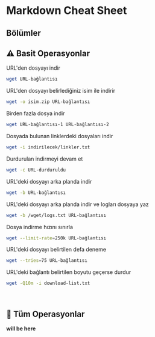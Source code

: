 # Markdown Cheat Sheet

## Bölümler

## :warning: Basit Operasyonlar

URL'den dosyayı indir

~~~bash
wget URL-bağlantısı
~~~

URL'den dosyayı belirlediğiniz isim ile indirir

~~~bash
wget -o isim.zip URL-bağlantısı
~~~

Birden fazla dosya indir

~~~bash
wget URL-bağlantısı-1 URL-bağlantısı-2
~~~

Dosyada bulunan linklerdeki dosyaları indir

~~~bash
wget -i indirilecek/linkler.txt
~~~

Durdurulan indirmeyi devam et

~~~bash
wget -c URL-durduruldu
~~~

URL'deki dosyayı arka planda indir

~~~bash
wget -b URL-bağlantısı
~~~

URL'deki dosyayı arka planda indir ve logları dosyaya yaz

~~~bash
wget -b /wget/logs.txt URL-bağlantısı
~~~

Dosya indirme hızını sınırla

~~~bash
wget --limit-rate=250k URL-bağlantısı
~~~

URL'deki dosyayı belirtilen defa deneme

~~~bash
wget --tries=75 URL-bağlantısı
~~~

URL'deki bağlantı belirtilen boyutu geçerse durdur

~~~bash
wget -Q10m -i download-list.txt
~~~

</br>

## :bookmark: Tüm Operasyonlar

**will be here**

